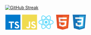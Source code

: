 
  [![GitHub Streak](https://streak-stats.demolab.com?user=kleuberA&theme=blue-green&locale=pt_BR)](https://git.io/streak-stats)

  <div>
    <img style="width:50px;height:50px;" src="https://raw.githubusercontent.com/devicons/devicon/master/icons/typescript/typescript-plain.svg"/>
    <img style="width:50px;height:50px;" src="https://raw.githubusercontent.com/devicons/devicon/master/icons/javascript/javascript-plain.svg"/>
    <img style="width:50px;height:50px;" src="https://raw.githubusercontent.com/devicons/devicon/master/icons/react/react-original.svg"/>
    <img style="width:50px;height:50px;" src="https://raw.githubusercontent.com/devicons/devicon/master/icons/html5/html5-original.svg"/>
    <img style="width:50px;height:50px;" src="https://raw.githubusercontent.com/devicons/devicon/master/icons/css3/css3-original.svg"/>
  </div>
